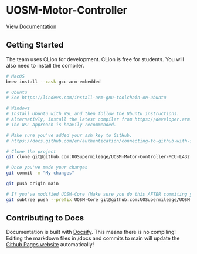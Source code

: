 # UOSM-Motor-Controller

[View Documentation](https://uosupermileage.github.io/UOSM-Motor-Controller-MCU-L432/#/)

## Getting Started
The team uses CLion for development. CLion is free for students. You will also need to install the compiler.

```bash
# MacOS
brew install --cask gcc-arm-embedded

# Ubuntu
# See https://lindevs.com/install-arm-gnu-toolchain-on-ubuntu

# Windows
# Install Ubuntu with WSL and then follow the Ubuntu instructions.
# Alternativly, Install the latest compiler from https://developer.arm.com/downloads/-/gnu-rm
# The WSL approach is heavily recommended.
```

```bash
# Make sure you've added your ssh key to GitHub.
# https://docs.github.com/en/authentication/connecting-to-github-with-ssh/adding-a-new-ssh-key-to-your-github-account

# Clone the project
git clone git@github.com:UOSupermileage/UOSM-Motor-Controller-MCU-L432.git

# Once you've made your changes
git commit -m "My changes"

git push origin main

# If you've modified UOSM-Core (Make sure you do this AFTER commiting your changes)
git subtree push --prefix UOSM-Core git@github.com:UOSupermileage/UOSM-Core.git main
```

## Contributing to Docs

Documentation is built with [Docsify](https://docsify.js.org/#/quickstart). This means there is no compiling! Editing the markdown files in /docs and commits to main will update the [Github Pages website](https://uosupermileage.github.io/UOSM-Motor-Controller-MCU-L432/#/) automatically!
